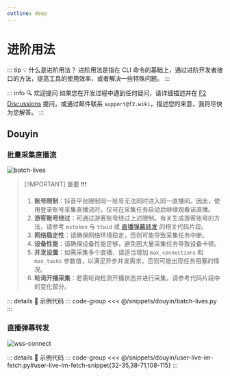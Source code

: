 ```yaml
---
outline: deep
---
```


# 进阶用法

::: tip :bulb: 什么是进阶用法？
进阶用法是指在 CLI 命令的基础上，通过进阶开发者接口的方法，提高工具的使用效率，或者解决一些特殊问题。
:::

::: info :mag: 欢迎提问
如果您在开发过程中遇到任何疑问，请详细描述并在 [F2 Discussions](https://github.com/Johnserf-Seed/f2/discussions/categories/q-a) 提问，或通过邮件联系 `support@f2.wiki`，描述您的来意，我将尽快为您解答。
:::

## Douyin

### 批量采集直播流 <Badge text="Beta" type="warning"/>

![batch-lives](/douyin/batch-lives.png)

> [!IMPORTANT] 重要 ❗❗❗
> 1. **账号限制**：抖音平台限制同一账号无法同时进入同一直播间。因此，使用登录账号采集直播流时，仅可在采集任务启动后继续观看该直播。
> 2. **游客账号绕过**：可通过游客账号绕过上述限制。有关生成游客账号的方法，请参考 `mstoken` 与 `ttwid` 或 [直播弹幕转发](#直播弹幕转发) 的相关代码片段。
> 3. **网络稳定性**：请确保网络环境稳定，否则可能导致采集任务中断。
> 4. **设备性能**：请确保设备性能足够，避免因大量采集任务导致设备卡顿。
> 5. **并发设置**：如需采集多个直播，请适当增加 `max_connections` 和 `max_tasks` 参数值，以满足异步并发需求，否则可能出现任务阻塞的情况。
> 6. **轮询开播采集**：若需轮询检测开播状态并进行采集，请参考代码片段中的变化部分。

::: details :link: 示例代码
::: code-group
<<< @/snippets/douyin/batch-lives.py
:::

### 直播弹幕转发

![wss-connect](/douyin/wss-connect.png)

::: details :link: 示例代码
::: code-group
<<< @/snippets/douyin/user-live-im-fetch.py#user-live-im-fetch-snippet{32-35,38-71,108-115}
:::